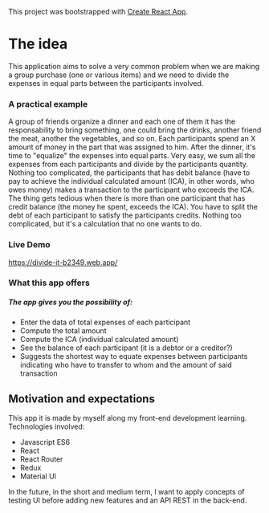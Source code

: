 This project was bootstrapped with [Create React App](https://github.com/facebook/create-react-app).

# The idea

This application aims to solve a very common problem when we are making a group purchase (one or various items) and we need to divide the expenses in equal parts between the participants involved. 

### A practical example

A group of friends organize a dinner and each one of them it has the responsability to bring something, one could bring the drinks, another friend the meat, another the vegetables, and so on. Each participants spend an X amount of money in the part that was assigned to him. After the dinner, it's time to "equalize" the expenses into equal parts. Very easy, we sum all the expenses from each participants and divide by the participants quantity. Nothing too complicated, the participants that has debit balance (have to pay to achieve the individual calculated amount (ICA), in other words, who owes money) makes a transaction to the participant who exceeds the ICA. 
The thing gets tedious when there is more than one participant that has credit balance (the money he spent, exceeds the ICA). You have to split the debt of each participant to satisfy the participants credits. Nothing too complicated, but it's a calculation that no one wants to do.

### Live Demo

https://divide-it-b2349.web.app/

### What this app offers

##### The app gives you the possibility of:

- Enter the data of total expenses of each participant
- Compute the total amount
- Compute the ICA (individual calculated amount)
- See the balance of each participant (it is a debtor or a creditor?)
- Suggests the shortest way to equate expenses between participants indicating who have to transfer to whom and the amount of said transaction


## Motivation and expectations

This app it is made by myself along my front-end development learning. Technologies involved:

- Javascript ES6
- React
- React Router
- Redux
- Material UI

In the future, in the short and medium term, I want to apply concepts of testing UI before adding new features and an API REST in the back-end.
